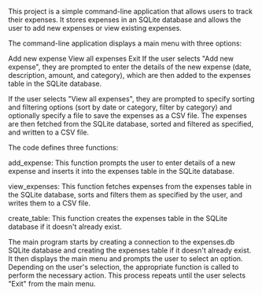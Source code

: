 This project is a simple command-line application that allows users to track their expenses. It stores expenses in an SQLite database and allows the user to add new expenses or view existing expenses.

The command-line application displays a main menu with three options:

Add new expense
View all expenses
Exit
If the user selects "Add new expense", they are prompted to enter the details of the new expense (date, description, amount, and category), which are then added to the expenses table in the SQLite database.

If the user selects "View all expenses", they are prompted to specify sorting and filtering options (sort by date or category, filter by category) and optionally specify a file to save the expenses as a CSV file. The expenses are then fetched from the SQLite database, sorted and filtered as specified, and written to a CSV file.

The code defines three functions:

add_expense: This function prompts the user to enter details of a new expense and inserts it into the expenses table in the SQLite database.

view_expenses: This function fetches expenses from the expenses table in the SQLite database, sorts and filters them as specified by the user, and writes them to a CSV file.

create_table: This function creates the expenses table in the SQLite database if it doesn't already exist.

The main program starts by creating a connection to the expenses.db SQLite database and creating the expenses table if it doesn't already exist. It then displays the main menu and prompts the user to select an option. Depending on the user's selection, the appropriate function is called to perform the necessary action. This process repeats until the user selects "Exit" from the main menu.
